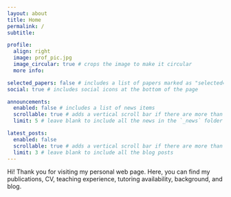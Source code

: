 ```yaml
---
layout: about
title: Home
permalink: /
subtitle: 

profile:
  align: right
  image: prof_pic.jpg
  image_circular: true # crops the image to make it circular
  more info: 

selected_papers: false # includes a list of papers marked as "selected={true}"
social: true # includes social icons at the bottom of the page

announcements:
  enabled: false # includes a list of news items
  scrollable: true # adds a vertical scroll bar if there are more than 3 news items
  limit: 5 # leave blank to include all the news in the `_news` folder

latest_posts:
  enabled: false
  scrollable: true # adds a vertical scroll bar if there are more than 3 new posts items
  limit: 3 # leave blank to include all the blog posts
---
```

Hi! Thank you for visiting my personal web page. Here, you can find my publications, CV, teaching experience, tutoring availability, background, and blog. 
